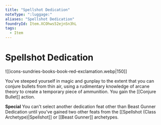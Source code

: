 ```yaml
---
title: "Spellshot Dedication"
noteType: ":luggage:"
aliases: "Spellshot Dedication"
foundryId: Item.XCOhws52ejnSn3hL
tags:
  - Item
---
```


# Spellshot Dedication
![[icons-sundries-books-book-red-exclamation.webp|150]]

You've steeped yourself in magic and gunplay to the extent that you can conjure bullets from thin air, using a rudimentary knowledge of arcane theory to create a temporary piece of ammunition. You gain the [[Conjure Bullet]] action.

**Special** You can't select another dedication feat other than Beast Gunner Dedication until you've gained two other feats from the [[Spellshot (Class Archetype)|Spellshot]] or [[Beast Gunner]] archetypes.
